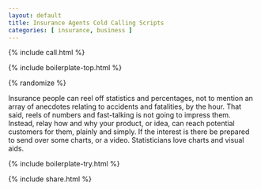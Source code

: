 ```yaml
---
layout: default
title: Insurance Agents Cold Calling Scripts
categories: [ insurance, business ]
---
```


{% include call.html %}

{% include boilerplate-top.html %}


{% randomize %}

Insurance people can reel off statistics and percentages, not to mention an array of anecdotes relating to accidents and fatalities, by the hour. That said, reels of numbers and fast-talking is not going to impress them. Instead, relay how and why your product, or idea, can reach potential customers for them, plainly and simply. If the interest is there be prepared to send over some charts, or a video. Statisticians love charts and visual aids.

{% include boilerplate-try.html %}

{% include share.html %}